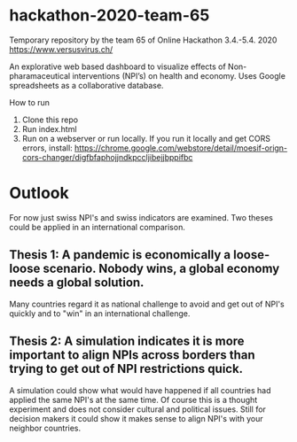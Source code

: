 # hackathon-2020-team-65
Temporary repository by the team 65 of Online Hackathon 3.4.-5.4. 2020 https://www.versusvirus.ch/

An explorative web based dashboard to visualize effects of Non-pharamaceutical interventions (NPI’s) on health and economy. Uses Google spreadsheets as a collaborative database.

How to run
1) Clone this repo 
2) Run index.html
3) Run on a webserver or run locally. If you run it locally and get CORS errors, install: https://chrome.google.com/webstore/detail/moesif-orign-cors-changer/digfbfaphojjndkpccljibejjbppifbc


# Outlook

For now just swiss NPI's and swiss indicators are examined. 
Two theses could be applied in an international comparison. 
## Thesis 1: A pandemic is economically a loose-loose scenario. Nobody wins, a global economy needs a global solution. 
Many countries regard it as national challenge to avoid and get out of NPI's quickly and to "win" in an international challenge. 

## Thesis 2: A simulation indicates it is more important to align NPIs across borders than trying to get out of NPI restrictions quick. 
A simulation could show what would have happened if all countries had applied the same NPI's at the same time. Of course this is a thought experiment and does not consider cultural and political issues. Still for decision makers it could show it makes sense to align NPI's with your neighbor countries. 
